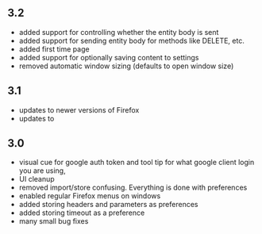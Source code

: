 ## 3.2 ##

  * added support for controlling whether the entity body is sent
  * added support for sending entity body for methods like DELETE, etc.
  * added first time page
  * added support for optionally saving content to settings
  * removed automatic window sizing (defaults to open window size)

## 3.1 ##

  * updates to newer versions of Firefox
  * updates to

## 3.0 ##

  * visual cue for google auth token and tool tip for what google client login you are using,
  * UI cleanup
  * removed import/store confusing.  Everything is done with preferences
  * enabled regular Firefox menus on windows
  * added storing headers and parameters as preferences
  * added storing timeout as a preference
  * many small bug fixes